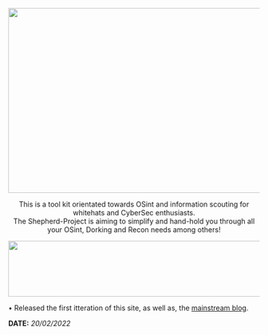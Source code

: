 <body>
<!-- Header -->
  <p align="center">
    <img src="https://github.com/LostShepherdUK/Shepherd-Project/blob/gh-pages/Gallery/HeadsShrink.png?raw=true" width="850" height="371" /></p>


<!-- Informational -->
   <p align="center">
This is a tool kit orientated towards OSint and information scouting for whitehats and CyberSec enthusiasts.<br>
  The Shepherd-Project is aiming to simplify and hand-hold you through all your OSint, Dorking and Recon needs among others!<br></p></body>


<!-- Divider -->
  <p align="center">
  <img src="https://github.com/LostShepherdUK/LostShepherdUK/blob/main/Gallery/neon-line-red.png" width="850" height="112" /></p>


<!-- News Feed -->
  <p>• Released the first itteration of this site, as well as, the <a href="https://lostshepherduk.github.io/">mainstream blog</a>.</p>
  <p><b>DATE:</b> <i>20/02/2022</i>
</body>
